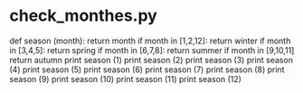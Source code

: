 # check_monthes.py
def season (month):
  return month
if month in [1,2,12]:
  return winter
if month in [3,4,5]:
  return spring
if month in [6,7,8]:
  return summer
if month in [9,10,11]
  return autumn
  print season (1)
  print season (2)
  print season (3)
  print season (4)
  print season (5)
  print season (6)
  print season (7)
  print season (8)
  print season (9)
  print season (10)
  print season (11)
  print season (12)
